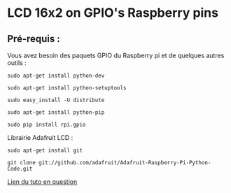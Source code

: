 # LCD 16x2 on GPIO's Raspberry pins

## Pré-requis :

Vous avez besoin des paquets GPIO du Raspberry pi et de quelques autres outils :

`sudo apt-get install python-dev`

`sudo apt-get install python-setuptools`

`sudo easy_install -U distribute`

`sudo apt-get install python-pip`

`sudo pip install rpi.gpio`


Librairie Adafruit LCD :

`sudo apt-get install git`

`git clone git://github.com/adafruit/Adafruit-Raspberry-Pi-Python-Code.git`

[Lien du tuto en question](http://anderson69s.com/2013/04/20/afficheur-lcd-sur-raspberry-pi/)
